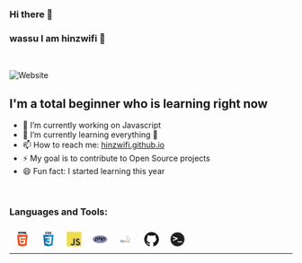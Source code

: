 ### Hi there 👋

### wassu I am hinzwifi 👋

<br />

![Website](https://img.shields.io/website?down_color=grey&down_message=BONK&label=HINZWIFI.github.io&style=for-the-badge&up_color=GREEN&up_message=running&url=https%3A%2F%2Fhinzwifi.github.io)
<br />

## I'm a total beginner who is learning right now

- 🔭 I’m currently working on Javascript
- 🌴 I’m currently learning everything 🙈
- 📫 How to reach me: [hinzwifi.github.io](https://hinzwifi.github.io)
- ⚡ My goal is to contribute to Open Source projects
- 😄 Fun fact: I started learning this year

<br />

### Languages and Tools:


<img align="left" alt="HTML5" width="26px" style="padding:10px;" src="https://raw.githubusercontent.com/github/explore/80688e429a7d4ef2fca1e82350fe8e3517d3494d/topics/html/html.png" />
<img align="left" alt="CSS3" width="26px" style="padding:10px;" src="https://raw.githubusercontent.com/github/explore/80688e429a7d4ef2fca1e82350fe8e3517d3494d/topics/css/css.png" />
<img align="left" alt="JavaScript" width="26px" style="padding:10px;" src="https://raw.githubusercontent.com/github/explore/80688e429a7d4ef2fca1e82350fe8e3517d3494d/topics/javascript/javascript.png" />
<!-- [<img align="left" alt="React" width="26px" src="https://raw.githubusercontent.com/github/explore/80688e429a7d4ef2fca1e82350fe8e3517d3494d/topics/react/react.png" />][reactplaylist] -->
<img align="left" alt="PHP" width="26px" style="padding:10px;" src="https://raw.githubusercontent.com/github/explore/80688e429a7d4ef2fca1e82350fe8e3517d3494d/topics/php/php.png" />
<img align="left" alt="MySQL" width="26px"  style="padding:10px;" src="https://raw.githubusercontent.com/github/explore/80688e429a7d4ef2fca1e82350fe8e3517d3494d/topics/mysql/mysql.png" />
<img align="left" alt="GitHub" width="26px" style="padding:10px;" src="https://raw.githubusercontent.com/github/explore/78df643247d429f6cc873026c0622819ad797942/topics/github/github.png" />
<img align="left" alt="Terminal" width="26px" style="padding:10px;" src="https://raw.githubusercontent.com/github/explore/80688e429a7d4ef2fca1e82350fe8e3517d3494d/topics/terminal/terminal.png" />

<br />
<br />

---
